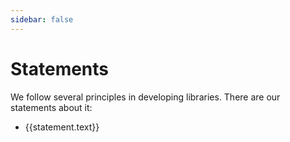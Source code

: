 ```yaml
---
sidebar: false
---
```


# Statements

We follow several principles in developing libraries. There are our statements about it:

<script setup>
    import { data as statements } from './statements.data'
</script>

<ul>
    <li v-for="statement in statements">
        <a :href="statement.link">{{statement.text}}</a>
    </li>
</ul>
